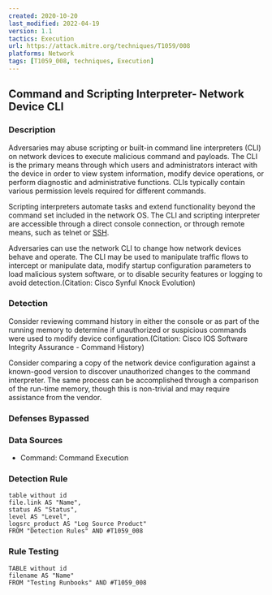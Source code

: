```yaml
---
created: 2020-10-20
last_modified: 2022-04-19
version: 1.1
tactics: Execution
url: https://attack.mitre.org/techniques/T1059/008
platforms: Network
tags: [T1059_008, techniques, Execution]
---
```


## Command and Scripting Interpreter- Network Device CLI

### Description

Adversaries may abuse scripting or built-in command line interpreters (CLI) on network devices to execute malicious command and payloads. The CLI is the primary means through which users and administrators interact with the device in order to view system information, modify device operations, or perform diagnostic and administrative functions. CLIs typically contain various permission levels required for different commands. 

Scripting interpreters automate tasks and extend functionality beyond the command set included in the network OS. The CLI and scripting interpreter are accessible through a direct console connection, or through remote means, such as telnet or [SSH](https://attack.mitre.org/techniques/T1021/004).

Adversaries can use the network CLI to change how network devices behave and operate. The CLI may be used to manipulate traffic flows to intercept or manipulate data, modify startup configuration parameters to load malicious system software, or to disable security features or logging to avoid detection.(Citation: Cisco Synful Knock Evolution)

### Detection

Consider reviewing command history in either the console or as part of the running memory to determine if unauthorized or suspicious commands were used to modify device configuration.(Citation: Cisco IOS Software Integrity Assurance - Command History)

Consider comparing a copy of the network device configuration against a known-good version to discover unauthorized changes to the command interpreter. The same process can be accomplished through a comparison of the run-time memory, though this is non-trivial and may require assistance from the vendor.

### Defenses Bypassed



### Data Sources

  - Command: Command Execution
### Detection Rule

```dataview
table without id
file.link AS "Name",
status AS "Status",
level AS "Level",
logsrc_product AS "Log Source Product"
FROM "Detection Rules" AND #T1059_008
```

### Rule Testing

```dataview
TABLE without id
filename AS "Name"
FROM "Testing Runbooks" AND #T1059_008
```
